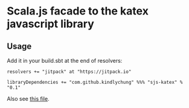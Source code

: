 # Scala.js facade to the katex javascript library


## Usage

Add it in your build.sbt at the end of resolvers:


    resolvers += "jitpack" at "https://jitpack.io"

	libraryDependencies += "com.github.kindlychung" %%% "sjs-katex" % "0.1"


Also see [this file](https://github.com/kindlychung/sjs-katex/blob/master/src/main/scala/vu/co/kaiyin/katexjs/Main.scala).


